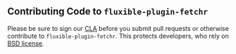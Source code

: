 Contributing Code to `fluxible-plugin-fetchr`
-------------------------------

Please be sure to sign our [CLA][] before you submit pull requests or otherwise contribute to `fluxible-plugin-fetchr`. This protects developers, who rely on [BSD license][].

[BSD license]: https://github.com/yahoo/fluxible/blob/master/LICENSE.md
[CLA]: https://yahoocla.herokuapp.com/
